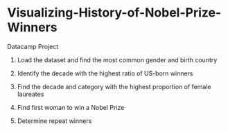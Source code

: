 # Visualizing-History-of-Nobel-Prize-Winners
Datacamp Project

1. Load the dataset and find the most common gender and birth country

2. Identify the decade with the highest ratio of US-born winners

3. Find the decade and category with the highest proportion of female laureates

4. Find first woman to win a Nobel Prize

5. Determine repeat winners
